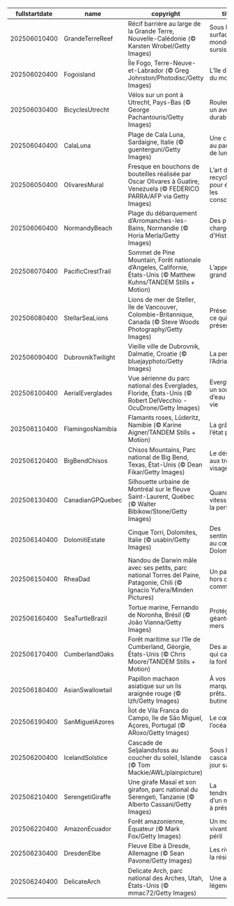 |fullstartdate|name|copyright|title|image|
|--|--|--|--|--|
202506010400|GrandeTerreReef|Récif barrière au large de la Grande Terre, Nouvelle-Calédonie (© Karsten Wrobel/Getty Images)|Sous la surface, un monde en sursis|![](/fr-CA/2025/06/202506010400GrandeTerreReef.jpg)|
202506020400|Fogoisland|Île Fogo, Terre-Neuve-et-Labrador (© Greg Johnston/Photodisc/Getty Images)|L’île du bout du monde|![](/fr-CA/2025/06/202506020400Fogoisland.jpg)|
202506030400|BicyclesUtrecht|Vélos sur un pont à Utrecht, Pays-Bas (© George Pachantouris/Getty Images)|Rouler vers un avenir durable|![](/fr-CA/2025/06/202506030400BicyclesUtrecht.jpg)|
202506040400|CalaLuna|Plage de Cala Luna, Sardaigne, Italie (© guenterguni/Getty Images)|Une crique au parfum de lune|![](/fr-CA/2025/06/202506040400CalaLuna.jpg)|
202506050400|OlivaresMural|Fresque en bouchons de bouteilles réalisée par Oscar Olivares à Guatire, Venezuela (© FEDERICO PARRA/AFP via Getty Images)|L’art du recyclage pour éveiller les consciences|![](/fr-CA/2025/06/202506050400OlivaresMural.jpg)|
202506060400|NormandyBeach|Plage du débarquement d’Arromanches-les-Bains, Normandie (© Horia Merla/Getty Images)|Des plages chargées d'Histoire|![](/fr-CA/2025/06/202506060400NormandyBeach.jpg)|
202506070400|PacificCrestTrail|Sommet de Pine Mountain, Forêt nationale d’Angeles, Californie, États-Unis (© Matthew Kuhns/TANDEM Stills + Motion)|L’appel du grand air|![](/fr-CA/2025/06/202506070400PacificCrestTrail.jpg)|
202506080400|StellarSeaLions|Lions de mer de Steller, île de Vancouver, Colombie-Britannique, Canada (© Steve Woods Photography/Getty Images)|Préserver ce qui nous préserve|![](/fr-CA/2025/06/202506080400StellarSeaLions.jpg)|
202506090400|DubrovnikTwilight|Vieille ville de Dubrovnik, Dalmatie, Croatie (© bluejayphoto/Getty Images)|La perle de l’Adriatique|![](/fr-CA/2025/06/202506090400DubrovnikTwilight.jpg)|
202506100400|AerialEverglades|Vue aérienne du parc national des Everglades, Floride, États-Unis (© Robert DelVecchio - OcuDrone/Getty Images)|Everglades, un souffle d’eau et de vie|![](/fr-CA/2025/06/202506100400AerialEverglades.jpg)|
202506110400|FlamingosNamibia|Flamants roses, Lüderitz, Namibie (© Karine Aigner/TANDEM Stills + Motion)|La grâce à l’état pur|![](/fr-CA/2025/06/202506110400FlamingosNamibia.jpg)|
202506120400|BigBendChisos|Chisos Mountains, Parc national de Big Bend, Texas, État-Unis (© Dean Fikar/Getty Images)|Le désert aux trois visages|![](/fr-CA/2025/06/202506120400BigBendChisos.jpg)|
202506130400|CanadianGPQuebec|Silhouette urbaine de Montréal sur le fleuve Saint-Laurent, Québec (© Walter Bibikow/Stone/Getty Images)|Quand la vitesse frôle la perfection|![](/fr-CA/2025/06/202506130400CanadianGPQuebec.jpg)|
202506140400|DolomitiEstate|Cinque Torri, Dolomites, Italie (© usabin/Getty Images)|Des sentinelles au cœur des Dolomites|![](/fr-CA/2025/06/202506140400DolomitiEstate.jpg)|
202506150400|RheaDad|Nandou de Darwin mâle avec ses petits, parc national Torres del Paine, Patagonie, Chili (© Ignacio Yufera/Minden Pictures)|Un papa hors du commun|![](/fr-CA/2025/06/202506150400RheaDad.jpg)|
202506160400|SeaTurtleBrazil|Tortue marine, Fernando de Noronha, Brésil (© João Vianna/Getty Images)|Protéger les géantes des mers|![](/fr-CA/2025/06/202506160400SeaTurtleBrazil.jpg)|
202506170400|CumberlandOaks|Forêt maritime sur l’île de Cumberland, Géorgie, États-Unis (© Chris Moore/TANDEM Stills + Motion)|Des arbres qui cachent la forêt|![](/fr-CA/2025/06/202506170400CumberlandOaks.jpg)|
202506180400|AsianSwallowtail|Papillon machaon asiatique sur un lis araignée rouge (© lzh/Getty Images)|À vos marques, prêts… butinez!|![](/fr-CA/2025/06/202506180400AsianSwallowtail.jpg)|
202506190400|SanMiguelAzores|Îlot de Vila Franca do Campo, île de São Miguel, Açores, Portugal (© ARoxo/Getty Images)|Le cœur de l’océan|![](/fr-CA/2025/06/202506190400SanMiguelAzores.jpg)|
202506200400|IcelandSolstice|Cascade de Seljalandsfoss au coucher du soleil, Islande (© Tom Mackie/AWL/plainpicture)|Sous la cascade du jour sans fin|![](/fr-CA/2025/06/202506200400IcelandSolstice.jpg)|
202506210400|SerengetiGiraffe|Une girafe Masaï et son girafon, parc national du Serengeti, Tanzanie (© Alberto Cassani/Getty Images)|La tendresse d’un monde à préserver|![](/fr-CA/2025/06/202506210400SerengetiGiraffe.jpg)|
202506220400|AmazonEcuador|Forêt amazonienne, Équateur (© Mark Fox/Getty Images)|Un monde vivant en péril|![](/fr-CA/2025/06/202506220400AmazonEcuador.jpg)|
202506230400|DresdenElbe|Fleuve Elbe à Dresde, Allemagne (© Sean Pavone/Getty Images)|Les rives de la résilience|![](/fr-CA/2025/06/202506230400DresdenElbe.jpg)|
202506240400|DelicateArch|Delicate Arch, parc national des Arches, Utah, États-Unis (© mmac72/Getty Images)|Une arche légendaire|![](/fr-CA/2025/06/202506240400DelicateArch.jpg)|
